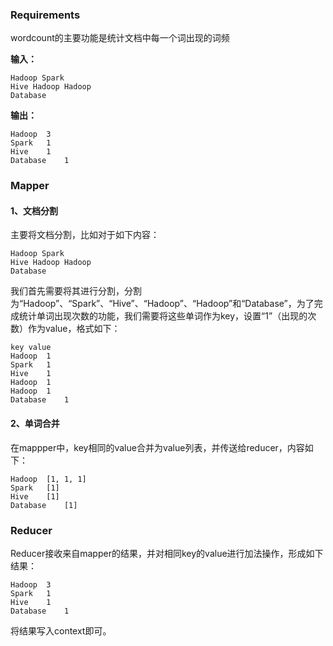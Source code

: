 ### Requirements
wordcount的主要功能是统计文档中每一个词出现的词频

**输入：**
```
Hadoop Spark
Hive Hadoop Hadoop
Database
```
**输出：**
```
Hadoop  3
Spark   1
Hive    1
Database    1
```

### Mapper

#### 1、文档分割
主要将文档分割，比如对于如下内容：
```
Hadoop Spark
Hive Hadoop Hadoop
Database
```


我们首先需要将其进行分割，分割为“Hadoop”、“Spark”、“Hive”、“Hadoop”、“Hadoop”和“Database”，为了完成统计单词出现次数的功能，我们需要将这些单词作为key，设置“1”（出现的次数）作为value，格式如下：
```
key value
Hadoop  1
Spark   1
Hive    1
Hadoop  1
Hadoop  1
Database    1
```

#### 2、单词合并
在mappper中，key相同的value合并为value列表，并传送给reducer，内容如下：
```
Hadoop  [1, 1, 1]
Spark   [1]
Hive    [1]
Database    [1]
```

### Reducer
Reducer接收来自mapper的结果，并对相同key的value进行加法操作，形成如下结果：
```
Hadoop  3
Spark   1
Hive    1
Database    1
```
将结果写入context即可。
